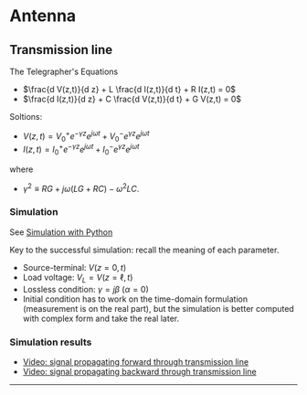 # Antenna


## Transmission line

The Telegrapher's Equations

* $\frac{d V(z,t)}{d z} + L \frac{d I(z,t)}{d t} + R I(z,t) = 0$
* $\frac{d I(z,t)}{d z} + C \frac{d V(z,t)}{d t} + G V(z,t) = 0$

Soltions:
* $V(z, t) = V_0^+ e^{-\gamma z} e^{j \omega t} + V_0^- e^{\gamma z} e^{j \omega t}$
* $I(z, t) = I_0^+ e^{-\gamma z} e^{j \omega t} + I_0^- e^{\gamma z} e^{j \omega t}$

where
* $\gamma^2 \equiv R G + j \omega (L G + R C) - \omega^2 L C$.

### Simulation

See [Simulation with Python](https://github.com/tatpongkatanyukul/LCA/blob/main/antenna/Antenna_Engineering_L01v2.ipynb)

Key to the successful simulation: recall the meaning of each parameter.
  * Source-terminal: $V(z=0, t)$
  * Load voltage: $V_L = V(z=\ell, t)$
  * Lossless condition: $\gamma = j \beta$ ($\alpha = 0$)
  * Initial condition has to work on the time-domain formulation (measurement is on the real part), but the simulation is better computed with complex form and take the real later.

### Simulation results
* [Video: signal propagating forward through transmission line](https://www.youtube.com/watch?v=sc0cJBv9s8Q)
* [Video: signal propagating backward through transmission line](https://youtu.be/SxcdO1SfE3M)

---
